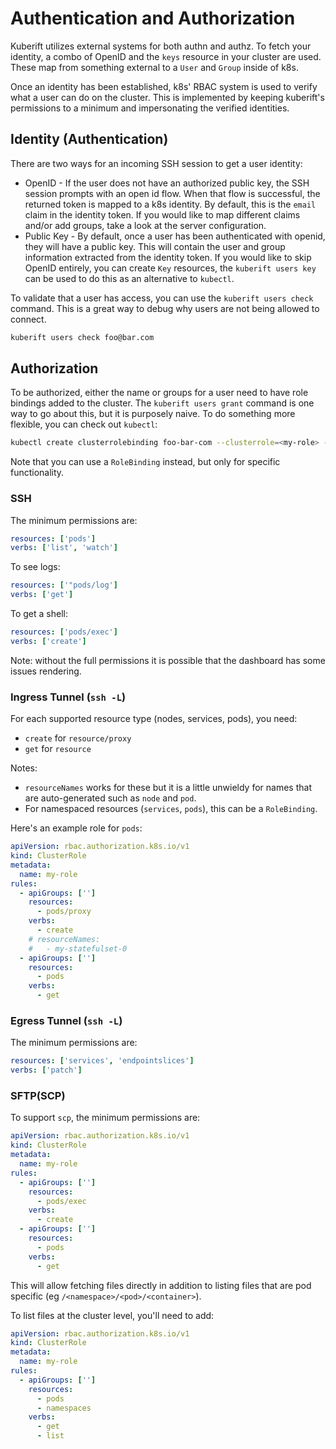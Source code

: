 # Authentication and Authorization

Kuberift utilizes external systems for both authn and authz. To fetch your
identity, a combo of OpenID and the `keys` resource in your cluster are used.
These map from something external to a `User` and `Group` inside of k8s.

Once an identity has been established, k8s' RBAC system is used to verify what a
user can do on the cluster. This is implemented by keeping kuberift's
permissions to a minimum and impersonating the verified identities.

## Identity (Authentication)

There are two ways for an incoming SSH session to get a user identity:

- OpenID - If the user does not have an authorized public key, the SSH session
  prompts with an open id flow. When that flow is successful, the returned token
  is mapped to a k8s identity. By default, this is the `email` claim in the
  identity token. If you would like to map different claims and/or add groups,
  take a look at the server configuration.
- Public Key - By default, once a user has been authenticated with openid, they
  will have a public key. This will contain the user and group information
  extracted from the identity token. If you would like to skip OpenID entirely,
  you can create `Key` resources, the `kuberift users key` can be used to do
  this as an alternative to `kubectl`.

To validate that a user has access, you can use the `kuberift users check`
command. This is a great way to debug why users are not being allowed to
connect.

```bash
kuberift users check foo@bar.com
```

## Authorization

To be authorized, either the name or groups for a user need to have role
bindings added to the cluster. The `kuberift users grant` command is one way to
go about this, but it is purposely naive. To do something more flexible, you can
check out `kubectl`:

```bash
kubectl create clusterrolebinding foo-bar-com --clusterrole=<my-role> --user=foo@bar.com
```

Note that you can use a `RoleBinding` instead, but only for specific
functionality.

### SSH

The minimum permissions are:

```yaml
resources: ['pods']
verbs: ['list', 'watch']
```

To see logs:

```yaml
resources: ['"pods/log']
verbs: ['get']
```

To get a shell:

```yaml
resources: ['pods/exec']
verbs: ['create']
```

Note: without the full permissions it is possible that the dashboard has some
issues rendering.

### Ingress Tunnel (`ssh -L`)

For each supported resource type (nodes, services, pods), you need:

- `create` for `resource/proxy`
- `get` for `resource`

Notes:

- `resourceNames` works for these but it is a little unwieldy for names that are
  auto-generated such as `node` and `pod`.
- For namespaced resources (`services`, `pods`), this can be a `RoleBinding`.

Here's an example role for `pods`:

```yaml
apiVersion: rbac.authorization.k8s.io/v1
kind: ClusterRole
metadata:
  name: my-role
rules:
  - apiGroups: ['']
    resources:
      - pods/proxy
    verbs:
      - create
    # resourceNames:
    #   - my-statefulset-0
  - apiGroups: ['']
    resources:
      - pods
    verbs:
      - get
```

### Egress Tunnel (`ssh -L`)

The minimum permissions are:

```yaml
resources: ['services', 'endpointslices']
verbs: ['patch']
```

### SFTP(SCP)

To support `scp`, the minimum permissions are:

```yaml
apiVersion: rbac.authorization.k8s.io/v1
kind: ClusterRole
metadata:
  name: my-role
rules:
  - apiGroups: ['']
    resources:
      - pods/exec
    verbs:
      - create
  - apiGroups: ['']
    resources:
      - pods
    verbs:
      - get
```

This will allow fetching files directly in addition to listing files that are
pod specific (eg `/<namespace>/<pod>/<container>`).

To list files at the cluster level, you'll need to add:

```yaml
apiVersion: rbac.authorization.k8s.io/v1
kind: ClusterRole
metadata:
  name: my-role
rules:
  - apiGroups: ['']
    resources:
      - pods
      - namespaces
    verbs:
      - get
      - list
```
